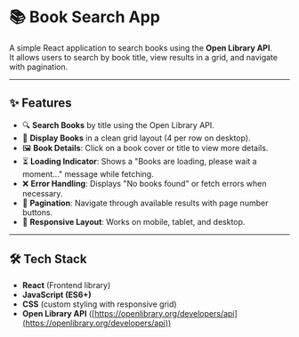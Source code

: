# 📚 Book Search App

A simple React application to search books using the **Open Library API**.  
It allows users to search by book title, view results in a grid, and navigate with pagination.

---

## ✨ Features

- 🔍 **Search Books** by title using the Open Library API.
- 📖 **Display Books** in a clean grid layout (4 per row on desktop).
- 🖼️ **Book Details**: Click on a book cover or title to view more details.
- ⏳ **Loading Indicator**: Shows a "Books are loading, please wait a moment..." message while fetching.
- ❌ **Error Handling**: Displays "No books found" or fetch errors when necessary.
- 🔢 **Pagination**: Navigate through available results with page number buttons.
- 📱 **Responsive Layout**: Works on mobile, tablet, and desktop.

---

## 🛠️ Tech Stack

- **React** (Frontend library)
- **JavaScript (ES6+)**
- **CSS** (custom styling with responsive grid)
- **Open Library API** ([https://openlibrary.org/developers/api](https://openlibrary.org/developers/api))
